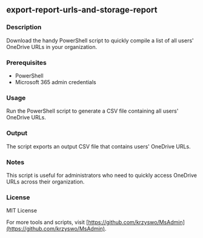 ## export-report-urls-and-storage-report

### Description
Download the handy PowerShell script to quickly compile a list of all users' OneDrive URLs in your organization.

### Prerequisites
- PowerShell
- Microsoft 365 admin credentials

### Usage
Run the PowerShell script to generate a CSV file containing all users' OneDrive URLs.

### Output
The script exports an output CSV file that contains users' OneDrive URLs.

### Notes
This script is useful for administrators who need to quickly access OneDrive URLs across their organization.

### License
MIT License

For more tools and scripts, visit [https://github.com/krzyswo/MsAdmin](https://github.com/krzyswo/MsAdmin).